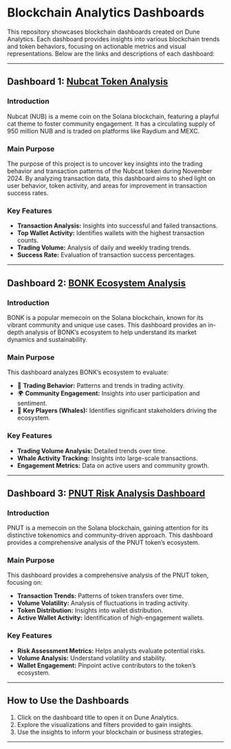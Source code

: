 # Blockchain Analytics Dashboards

This repository showcases blockchain dashboards created on Dune Analytics. Each dashboard provides insights into various blockchain trends and token behaviors, focusing on actionable metrics and visual representations. Below are the links and descriptions of each dashboard:

---

## Dashboard 1: [Nubcat Token Analysis](https://dune.com/nikhita4/nubcat)

### **Introduction**  
Nubcat (NUB) is a meme coin on the Solana blockchain, featuring a playful cat theme to foster community engagement. It has a circulating supply of 950 million NUB and is traded on platforms like Raydium and MEXC.

### **Main Purpose**  
The purpose of this project is to uncover key insights into the trading behavior and transaction patterns of the Nubcat token during November 2024. By analyzing transaction data, this dashboard aims to shed light on user behavior, token activity, and areas for improvement in transaction success rates.

### **Key Features**  
- **Transaction Analysis:** Insights into successful and failed transactions.
- **Top Wallet Activity:** Identifies wallets with the highest transaction counts.
- **Trading Volume:** Analysis of daily and weekly trading trends.
- **Success Rate:** Evaluation of transaction success percentages.

---

## Dashboard 2: [BONK Ecosystem Analysis](https://dune.com/nikhita4/bonk)

### **Introduction**  
BONK is a popular memecoin on the Solana blockchain, known for its vibrant community and unique use cases. This dashboard provides an in-depth analysis of BONK’s ecosystem to help understand its market dynamics and sustainability.

### **Main Purpose**  
This dashboard analyzes BONK’s ecosystem to evaluate:

- 🚀 **Trading Behavior:** Patterns and trends in trading activity.
- 🌍 **Community Engagement:** Insights into user participation and sentiment.
- 🐋 **Key Players (Whales):** Identifies significant stakeholders driving the ecosystem.

### **Key Features**  
- **Trading Volume Analysis:** Detailed trends over time.
- **Whale Activity Tracking:** Insights into large-scale transactions.
- **Engagement Metrics:** Data on active users and community growth.

---

## Dashboard 3: [PNUT Risk Analysis Dashboard](https://dune.com/nikhita4/pnut-risk-analysis-dashboard-november-2024)

### **Introduction**  
PNUT is a memecoin on the Solana blockchain, gaining attention for its distinctive tokenomics and community-driven approach. This dashboard provides a comprehensive analysis of the PNUT token’s ecosystem.

### **Main Purpose**  
This dashboard provides a comprehensive analysis of the PNUT token, focusing on:

- **Transaction Trends:** Patterns of token transfers over time.
- **Volume Volatility:** Analysis of fluctuations in trading activity.
- **Token Distribution:** Insights into wallet distribution.
- **Active Wallet Activity:** Identification of high-engagement wallets.

### **Key Features**  
- **Risk Assessment Metrics:** Helps analysts evaluate potential risks.
- **Volume Analysis:** Understand volatility and stability.
- **Wallet Engagement:** Pinpoint active contributors to the token’s ecosystem.

---

## How to Use the Dashboards

1. Click on the dashboard title to open it on Dune Analytics.
2. Explore the visualizations and filters provided to gain insights.
3. Use the insights to inform your blockchain or business strategies.

---



